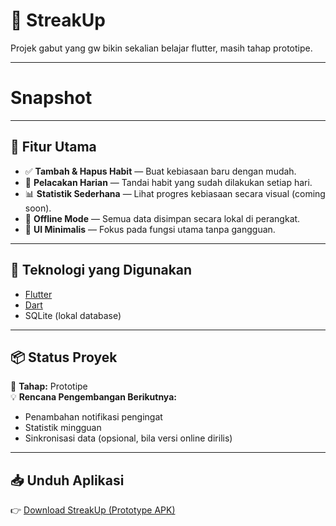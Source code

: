 # 🌟 StreakUp

Projek gabut yang gw bikin sekalian belajar flutter, masih tahap prototipe.

---

# Snapshot

---

## 🚀 Fitur Utama

- ✅ **Tambah & Hapus Habit** — Buat kebiasaan baru dengan mudah.  
- 📅 **Pelacakan Harian** — Tandai habit yang sudah dilakukan setiap hari.  
- 📊 **Statistik Sederhana** — Lihat progres kebiasaan secara visual (coming soon).  
- 📴 **Offline Mode** — Semua data disimpan secara lokal di perangkat.  
- 🧩 **UI Minimalis** — Fokus pada fungsi utama tanpa gangguan.

---

## 🧱 Teknologi yang Digunakan

- [Flutter](https://flutter.dev/)  
- [Dart](https://dart.dev/)  
- SQLite (lokal database)  

---

## 📦 Status Proyek

🔧 **Tahap:** Prototipe  
💡 **Rencana Pengembangan Berikutnya:**
- Penambahan notifikasi pengingat  
- Statistik mingguan  
- Sinkronisasi data (opsional, bila versi online dirilis)

---

## 📥 Unduh Aplikasi

👉 [Download StreakUp (Prototype APK)](https://github.com/17frn/StreakUp-Mobile/releases/latest)
